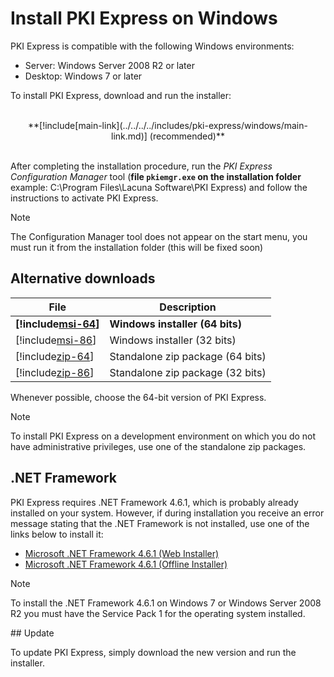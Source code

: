 ﻿# Install PKI Express on Windows

PKI Express is compatible with the following Windows environments:

* Server: Windows Server 2008 R2 or later
* Desktop: Windows 7 or later

To install PKI Express, download and run the installer:

<br />
<center>
**[!include[main-link](../../../../includes/pki-express/windows/main-link.md)] (recommended)**
</center>
<br />

After completing the installation procedure, run the *PKI Express Configuration Manager* tool (**file `pkiemgr.exe` on the installation folder** example: C:\Program Files\Lacuna Software\PKI Express)
and follow the instructions to activate PKI Express.

> [!NOTE]
> The Configuration Manager tool does not appear on the start menu, you must run it from the installation folder (this will be fixed soon)

## Alternative downloads

File                                                                            | Description
------------------------------------------------------------------------------- | ------------------
**[!include[msi-64](../../../../includes/pki-express/windows/link-msi-64.md)]** | **Windows installer (64 bits)**
[!include[msi-86](../../../../includes/pki-express/windows/link-msi-86.md)]     | Windows installer (32 bits)
[!include[zip-64](../../../../includes/pki-express/windows/link-zip-64.md)]     | Standalone zip package (64 bits)
[!include[zip-86](../../../../includes/pki-express/windows/link-zip-86.md)]     | Standalone zip package (32 bits)

Whenever possible, choose the 64-bit version of PKI Express.

> [!NOTE]
> To install PKI Express on a development environment on which you do not have administrative privileges, use one of the standalone zip packages.

## .NET Framework

PKI Express requires .NET Framework 4.6.1, which is probably already installed on your system. However, if during installation
you receive an error message stating that the .NET Framework is not installed, use one of the links below to install it:

* [Microsoft .NET Framework 4.6.1 (Web Installer)](https://www.microsoft.com/en-us/download/details.aspx?id=49981)
* [Microsoft .NET Framework 4.6.1 (Offline Installer)](https://www.microsoft.com/en-us/download/details.aspx?id=49982)

> [!NOTE]
> To install the .NET Framework 4.6.1 on Windows 7 or Windows Server 2008 R2 you must have the Service Pack 1 for the operating system installed.

<a name="update" />
## Update

To update PKI Express, simply download the new version and run the installer.